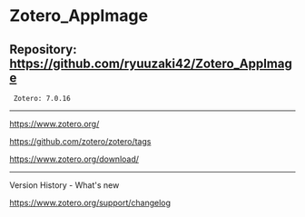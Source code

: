 # Zotero_AppImage

## Repository: https://github.com/ryuuzaki42/Zotero_AppImage
     Zotero: 7.0.16

---
https://www.zotero.org/

https://github.com/zotero/zotero/tags

https://www.zotero.org/download/

---
Version History - What's new

https://www.zotero.org/support/changelog

